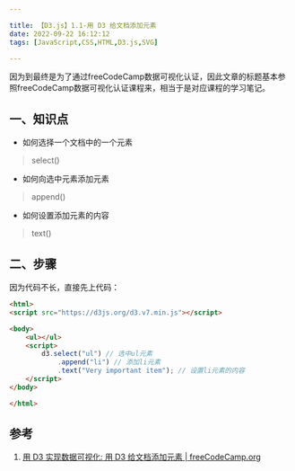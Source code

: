 ```yaml
---

title: 【D3.js】1.1-用 D3 给文档添加元素
date: 2022-09-22 16:12:12
tags: [JavaScript,CSS,HTML,D3.js,SVG]

---
```


因为到最终是为了通过freeCodeCamp数据可视化认证，因此文章的标题基本参照freeCodeCamp数据可视化认证课程来，相当于是对应课程的学习笔记。

<!-- more -->

## 一、知识点
* 如何选择一个文档中的一个元素
> select()
* 如何向选中元素添加元素
> append()
* 如何设置添加元素的内容
> text()

## 二、步骤
因为代码不长，直接先上代码：
```html
<html>
<script src="https://d3js.org/d3.v7.min.js"></script>

<body>
    <ul></ul>
    <script>
        d3.select("ul") // 选中ul元素
            .append("li") // 添加li元素
            .text("Very important item"); // 设置li元素的内容
    </script>
</body>

</html>
```

## 参考
1. [用 D3 实现数据可视化: 用 D3 给文档添加元素 | freeCodeCamp.org](https://chinese.freecodecamp.org/learn/data-visualization/data-visualization-with-d3/add-document-elements-with-d3)